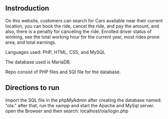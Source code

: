 ## Instroduction
On this website, customers can search for Cars available near their current location, you can book the ride, cancel the ride, and pay the amount, and also, there is a penalty for canceling the ride. Enrolled driver status of working, see the total working hour for the current year, most rides prone area, and total earnings.

Languages used: PHP, HTML, CSS, and MySQL

The database used is MariaDB.

Repo consist of PHP files and SQl file for the database.

## Directions to run
Import the SQL file in the phpMyAdmin after creating the database named: "ola." after that, run the xampp and start the Apache and MySql server. open the Browser and then search: localhost/ola/login.php
